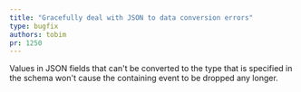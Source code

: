 ```yaml
---
title: "Gracefully deal with JSON to data conversion errors"
type: bugfix
authors: tobim
pr: 1250
---
```


Values in JSON fields that can't be converted to the type that is specified in
the schema won't cause the containing event to be dropped any longer.
